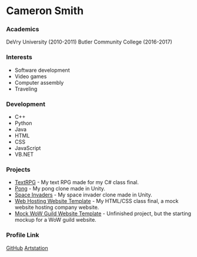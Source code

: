 # Cameron Smith

### Academics

DeVry University (2010-2011)
Butler Community College (2016-2017)

### Interests

- Software development
- Video games
- Computer assembly
- Traveling

### Development

- C++
- Python
- Java
- HTML
- CSS
- JavaScript
- VB.NET

### Projects

- [TextRPG](https://github.com/cameronzsmith/TextRPG/tree/master/TextRPG) - My text RPG made for my C# class final.
- [Pong](https://github.com/cameronzsmith/UnityTutorials/tree/master/Pong) - My pong clone made in Unity.
- [Space Invaders](https://github.com/cameronzsmith/UnityTutorials/tree/master/Space%20Invaders) - My space invader clone made in Unity.
- [Web Hosting Website Template](https://github.com/cameronzsmith/web-final) - My HTML/CSS class final, a mock website hosting company website.
- [Mock WoW Guild Website Template](https://github.com/cameronzsmith/codenamecurse) - Unfinished project, but the starting mockup for a WoW guild website.

### Profile Link

[GitHub](https://github.com/cameronzsmith)
[Artstation](https://www.artstation.com/czsmith7)